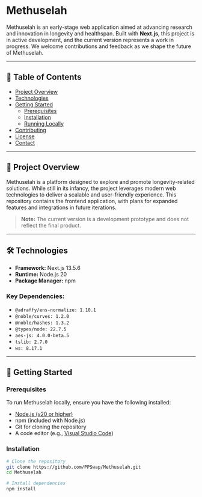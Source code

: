 # Methuselah

Methuselah is an early-stage web application aimed at advancing research and innovation in longevity and healthspan. Built with **Next.js**, this project is in active development, and the current version represents a work in progress. We welcome contributions and feedback as we shape the future of Methuselah.

---

## 📑 Table of Contents

- [Project Overview](#project-overview)  
- [Technologies](#technologies)  
- [Getting Started](#getting-started)  
  - [Prerequisites](#prerequisites)  
  - [Installation](#installation)  
  - [Running Locally](#running-locally)  
- [Contributing](#contributing)  
- [License](#license)  
- [Contact](#contact)

---

## 🧬 Project Overview

Methuselah is a platform designed to explore and promote longevity-related solutions. While still in its infancy, the project leverages modern web technologies to deliver a scalable and user-friendly experience. This repository contains the frontend application, with plans for expanded features and integrations in future iterations.

> **Note:** The current version is a development prototype and does not reflect the final product.

---

## 🛠 Technologies

- **Framework:** Next.js 13.5.6  
- **Runtime:** Node.js 20  
- **Package Manager:** npm  

### Key Dependencies:

- `@adraffy/ens-normalize: 1.10.1`  
- `@noble/curves: 1.2.0`  
- `@noble/hashes: 1.3.2`  
- `@types/node: 22.7.5`  
- `aes-js: 4.0.0-beta.5`  
- `tslib: 2.7.0`  
- `ws: 8.17.1`

---

## 🚀 Getting Started

### Prerequisites

To run Methuselah locally, ensure you have the following installed:

- [Node.js (v20 or higher)](https://nodejs.org/)  
- npm (included with Node.js)  
- Git for cloning the repository  
- A code editor (e.g., [Visual Studio Code](https://code.visualstudio.com/))

### Installation

```bash
# Clone the repository
git clone https://github.com/PPSwap/Methuselah.git
cd Methuselah

# Install dependencies
npm install
